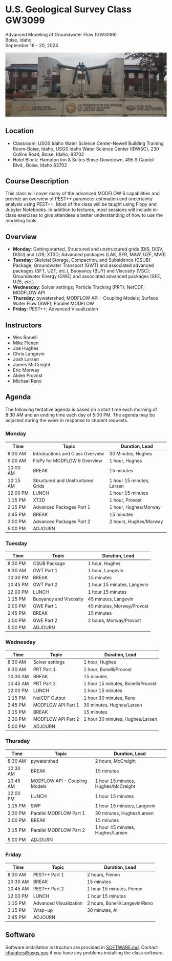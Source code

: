 # U.S. Geological Survey Class GW3099
Advanced Modeling of Groundwater Flow (GW3099)\
Boise, Idaho\
September 16 - 20, 2024


![image info](./images/ClassLocation.jpg)

## Location
* Classroom: USGS Idaho Water Science Center-Newell Building Training Room-Boise, Idaho, USGS Idaho Water Science Center (IDWSC), 230 Collins Road, Boise, Idaho, 83702
* Hotel Block: Hampton Inn & Suites Boise-Downtown, 495 S Capitol Blvd., Boise, Idaho 83702

## Course Description
This class will cover many of the advanced MODFLOW 6 capabilities and provide an overview of PEST++ parameter estimation and uncertainty analysis using PEST++. Most of the class will be taught using Flopy and Jupyter Notebooks.  In addition to lectures, most sessions will include in-class exercises to give attendees a better understanding of how to use the modeling tools.

## Overview
* **Monday**: Getting started, Structured and unstructured grids (DIS, DISV, DISU) and LGR; XT3D; Advanced packages (LAK, SFR, MAW, UZF, MVR)
* **Tuesday**: Skeletal Storage, Compaction, and Subsidence (CSUB) Package; Groundwater Transport (GWT) and associated advanced packages (SFT, UZT, *etc.*), Buoyancy (BUY) and Viscosity (VSC); Groundwater Energy (GWE) and associated advanced packages (SFE, UZE, *etc.*)
* **Wednesday**: Solver settings; Particle Tracking (PRT); NetCDF; MODFLOW API
* **Thursday**: pywatershed; MODFLOW API - Coupling Models; Surface Water Flow (SWF); Parallel MODFLOW
* **Friday**: PEST++; Advanced Visualization

## Instructors
* Wes Bonelli
* Mike Fienen
* Joe Hughes 
* Chris Langevin
* Josh Larsen
* James McCreight
* Eric Morway
* Alden Provost
* Michael Reno

## Agenda

The following tentative agenda is based on a start time each morning of 8:30 AM and an ending time each day of 5:00 PM.  The agenda may be adjusted during the week in response to student requests.

### Monday

|Time       |Topic                             |Duration, Lead                     |
|-----------|----------------------------------|-----------------------------------|
|8:30 AM    |Introductions and Class Overview  |30 Minutes, Hughes                 |
|9:00 AM    |FloPy for MODFLOW 6 Overview      |1 hour, Hughes                     |
|10:00 AM   |BREAK                             |15 minutes                         |
|10:15 AM   |Structured and Unstructured Grids |1 hour 15 minutes, Larsen          |
|12:00 PM   |LUNCH                             |1 hour 15 minutes                  |
|1:15 PM    |XT3D                              |1 hour, Provost                    |
|2:15 PM    |Advanced Packages Part 1          |1 hour, Hughes/Morway              |
|2:45 PM    |BREAK                   |15 minutes                         |
|3:00 PM    |Advanced Packages Part 2          |2 hours, Hughes/Morway             |
|5:00 PM    |ADJOURN                           |                                   |


### Tuesday

|Time       |Topic                             |Duration, Lead                     |
|-----------|----------------------------------|-----------------------------------|
|8:30 PM    |CSUB Package                      |1 hour, Hughes                     |
|9:30 AM    |GWT Part 1                        |1 hour, Langevin                   |
|10:30 PM   |BREAK                             |15 minutes                         |
|10:45 PM   |GWT Part 2                        |1 hour 15 minutes, Langevin        |
|12:00 PM   |LUNCH                             |1 hour 15 minutes                  |
|1:15 PM    |Buoyancy and Viscosity            |45 minutes, Langevin               |
|2:00 PM    |GWE Part 1                        |45 minutes, Morway/Provost         |
|2:45 PM    |BREAK                             |15 minutes                         |
|3:00 PM    |GWE Part 2                        |2 hours, Morway/Provost            |
|5:00 PM    |ADJOURN                           |                                   |

### Wednesday

|Time       |Topic                             |Duration, Lead                     |
|-----------|----------------------------------|-----------------------------------|
|8:30 AM    |Solver settings                   |1 hour, Hughes                     |
|9:30 AM    |PRT Part 1                        |1 hour, Bonelli/Provost            |
|10:30 AM   |BREAK                             |15 minutes                         |
|10:45 AM   |PRT Part 2                        |1 hour 15 minutes, Bonelli/Provost |
|12:00 PM   |LUNCH                             |1 hour 15 minutes                  |
|1:15 PM    |NetCDF Output                     |1 hour 30 minutes, Reno            |
|2:45 PM    |MODFLOW API Part 1                |30 minutes, Hughes/Larsen          |
|3:15 PM    |BREAK                             |15 minutes                         |
|3:30 PM    |MODFLOW API Part 2                |1 hour 30 minutes, Hughes/Larsen   |
|5:00 PM    |ADJOURN                           |                                   |

### Thursday

|Time       |Topic                             |Duration, Lead                     |
|-----------|----------------------------------|-----------------------------------|
|8:30 AM    |pywatershed                       |2 hours, McCreight                 |
|10:30 AM   |BREAK                             |15 minutes                         |
|10:45 AM   |MODFLOW API - Coupling Models     |1 hour 15 minutes, Hughes/McCreight|
|12:00 PM   |LUNCH                             |1 hour 15 minutes                  |
|1:15 PM    |SWF                               |1 hour 15 minutes, Langevin        |
|2:30 PM    |Parallel MODFLOW Part 1           |30 minutes, Hughes/Larsen          |
|3:00 PM    |BREAK                             |15 minutes                         |
|3:15 PM    |Parallel MODFLOW Part 2           |1 hour 45 minutes, Hughes/Larsen   |
|5:00 PM    |ADJOURN                           |                                   |

### Friday

|Time       |Topic                             |Duration, Lead                     |
|-----------|----------------------------------|-----------------------------------|
|8:30  AM   |PEST++ Part 1                     |2 hours, Fienen                    |
|10:30 AM   |BREAK                             |15 minutes                         |
|10:45 AM   |PEST++ Part 2                     |1 hour 15 minutes, Fienen          |
|12:00 PM   |LUNCH                             |1 hour 15 minutes                  |
|1:15  PM   |Advanced Visualization            |2 hours, Bonelli/Langevin/Reno     |
|3:15  PM   |Wrap-up                           |30 minutes, All                    |
|3:45  PM   |ADJOURN                           |                                   |

## Software

Software installation instruction are provided in [SOFTWARE.md](./SOFTWARE.md). Contact jdhughes@usgs.gov if you have any problems installing the class software.
